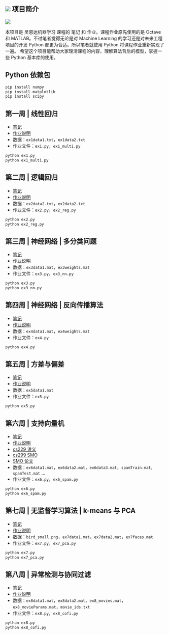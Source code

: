 ![](http://makingagent.com/2018/03/24/coursera-ml-andrewng-linear-regression/coursera-ml-andrewng-cover.jpeg)
项目简介
------------
![](https://img.shields.io/pypi/pyversions/Django.svg)

本项目是 吴恩达机器学习 课程的 笔记 和 作业。课程作业原先使用的是 Octave 和 MATLAB。不过笔者觉得无论是对 Machine Learning 的学习还是对未来工程项目的开发 Python 都更为合适。所以笔者就使用 Python 将课程作业重新实现了一遍。
希望这个项目能帮助大家理清课程的内容，理解算法背后的模型，掌握一些 Python 基本库的使用。

Python 依赖包
------------
```bash
pip install numpy
pip install matplotlib
pip install scipy
```

第一周 | 线性回归
------------
* [笔记](http://makingagent.com/2018/03/24/coursera-ml-andrewng-linear-regression/)
* [作业说明](https://github.com/hertzcat/Coursera-ML-AndrewNg-Python/blob/master/ml-ex1/ex1.pdf)
* 数据：`ex1data1.txt`，`ex1data2.txt`
* 作业文件：`ex1.py`，`ex1_multi.py`

```bash
python ex1.py 
python ex1_multi.py 
```

第二周 | 逻辑回归
------------
* [笔记](http://makingagent.com/2018/03/31/coursera-ml-andrewng-logistic-regression/)
* [作业说明](https://github.com/hertzcat/Coursera-ML-AndrewNg-Python/blob/master/ml-ex2/ex2.pdf)
* 数据：`ex2data2.txt`，`ex2data2.txt`
* 作业文件：`ex2.py`，`ex2_reg.py`

```bash
python ex2.py 
python ex2_reg.py 
```

第三周 | 神经网络 | 多分类问题
------------
* [笔记](http://makingagent.com/2018/04/07/coursera-ml-andrewng-nn-multi-class/)
* [作业说明](https://github.com/hertzcat/Coursera-Machine-Learning/blob/master/ml-ex3/ex3.pdf)
* 数据：`ex3data1.mat`，`ex3weights.mat`
* 作业文件：`ex3.py`，`ex3_nn.py`

```bash
python ex3.py 
python ex3_nn.py 
```

第四周 | 神经网络 | 反向传播算法
------------
* [笔记](http://makingagent.com/2018/04/14/coursera-ml-andrewng-nn-back-propagation/)
* [作业说明](https://github.com/hertzcat/Coursera-Machine-Learning/blob/master/ml-ex4/ex4.pdf)
* 数据：`ex4data1.mat`，`ex4weights.mat`
* 作业文件：`ex4.py`

```bash
python ex4.py
```

第五周 | 方差与偏差
------------
* [笔记](http://makingagent.com/2018/04/21/coursera-ml-andrewng-bias-vs-variance/)
* [作业说明](https://github.com/hertzcat/Coursera-Machine-Learning/blob/master/ml-ex5/ex5.pdf)
* 数据：`ex5data1.mat`
* 作业文件：`ex5.py`

```bash
python ex5.py
```

第六周 | 支持向量机
------------
* [笔记](http://makingagent.com/2018/05/13/coursera-ml-andrewng-svm/)
* [作业说明](https://github.com/hertzcat/Coursera-Machine-Learning/blob/master/ml-ex6/ex6.pdf)
* [cs229 讲义](https://github.com/hertzcat/Coursera-Machine-Learning/blob/master/ml-ex6/cs229-notes3.pdf)
* [cs299 SMO](https://github.com/hertzcat/Coursera-Machine-Learning/blob/master/ml-ex6/smo.pdf)
* [SMO 论文](https://github.com/hertzcat/Coursera-Machine-Learning/blob/master/ml-ex6/smo-book.pdf)
* 数据：`ex6data1.mat`，`ex6data2.mat`，`ex6data3.mat`，`spamTrain.mat`，`spamTest.mat` ...
* 作业文件：`ex6.py`，`ex6_spam.py`

```bash
python ex6.py
python ex6_spam.py
```

第七周 | 无监督学习算法 | k-means 与 PCA
------------
* [笔记](http://makingagent.com/2018/06/05/coursera-ml-andrewng-kmeans-and-pca/)
* [作业说明](https://github.com/hertzcat/Coursera-Machine-Learning/blob/master/ml-ex7/ex7.pdf)
* 数据：`bird_small.png`，`ex7data1.mat`，`ex7data2.mat`，`ex7faces.mat`
* 作业文件：`ex7.py`，`ex7_pca.py`

```bash
python ex7.py
python ex7_pca.py
```

第八周 | 异常检测与协同过滤
------------
* [笔记](http://makingagent.com/2018/07/07/coursera-ml-andrewng-anomaly-detection-and-collaborative-filtering/)
* [作业说明](https://github.com/hertzcat/Coursera-Machine-Learning/blob/master/ml-ex8/ex8.pdf)
* 数据：`ex8data1.mat`，`ex8data2.mat`，`ex8_movies.mat`，`ex8_movieParams.mat`，`movie_ids.txt`
* 作业文件：`ex8.py`，`ex8_cofi.py`

```bash
python ex8.py
python ex8_cofi.py
```
